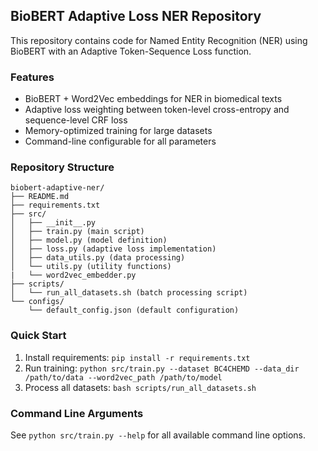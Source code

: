 ## BioBERT Adaptive Loss NER Repository

This repository contains code for Named Entity Recognition (NER) using BioBERT with an Adaptive Token-Sequence Loss function.

### Features

- BioBERT + Word2Vec embeddings for NER in biomedical texts
- Adaptive loss weighting between token-level cross-entropy and sequence-level CRF loss
- Memory-optimized training for large datasets
- Command-line configurable for all parameters

### Repository Structure

```
biobert-adaptive-ner/
├── README.md
├── requirements.txt
├── src/
│   ├── __init__.py
│   ├── train.py (main script)
│   ├── model.py (model definition)
│   ├── loss.py (adaptive loss implementation)
│   ├── data_utils.py (data processing)
│   └── utils.py (utility functions)
|   └── word2vec_embedder.py
├── scripts/
│   └── run_all_datasets.sh (batch processing script)
└── configs/
    └── default_config.json (default configuration)
```

### Quick Start

1. Install requirements: `pip install -r requirements.txt`
2. Run training: `python src/train.py --dataset BC4CHEMD --data_dir /path/to/data --word2vec_path /path/to/model`
3. Process all datasets: `bash scripts/run_all_datasets.sh`

### Command Line Arguments

See `python src/train.py --help` for all available command line options.
